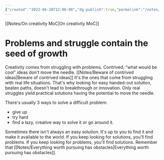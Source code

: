 ```yaml
---
{"created":"2022-06-28T12:06:00","dg-publish":true,"permalink":"/notes/problems-and-struggle-contain-the-seed-of-growth/","dgPassFrontmatter":true,"updated":"2024-12-22T16:23:56.241+01:00"}
---
```


[[Notes/On creativity MoC\|On creativity MoC]]
# Problems and struggle contain the seed of growth
Creativity comes from struggling with problems. Contrived, "what would be cool" ideas don't move the needle. [[Notes/Beware of contrived ideas\|Beware of contrived ideas]]
It's the ones that come from struggling with real life situations.
That's why looking for easy handed-out solution, beaten paths, doesn't lead to breakthrough or innovation. Only real struggles yield practical solutions having the potential to move the needle.

There's usually 3 ways to solve a difficult problem:
- give up
- try hard
- find a lazy, creative way to solve it or go around it.

Sometimes there isn't always an easy solution. It's up to you to find it and make it available to the world.
If you keep looking for solutions, you'll find problems. 
If you keep looking for problems, you'll find solutions.
Remember that [[Notes/Everything worth pursuing has obstacles\|Everything worth pursuing has obstacles]].